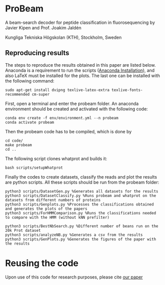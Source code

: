 # ProBeam 
A beam-search decoder for peptide classification in fluorosequencing by Javier Kipen and Prof. Joakim Jaldén

Kungliga Tekniska Högskolan (KTH), Stockholm, Sweden

## Reproducing results

The steps to reproduce the results obtained in this paper are listed below. Anaconda is a requirement to run the scripts ([Anaconda Installation](https://docs.anaconda.com/free/anaconda/install/linux/)), and also LaTeX must be installed for the plots. The last one can be installed with the following command:
```
sudo apt-get install dvipng texlive-latex-extra texlive-fonts-recommended cm-super
```

First, open a terminal and enter the probeam folder. An anaconda environment should be created and activated with the following code:

```
conda env create -f env/environment.yml --n probeam
conda activate probeam
```
Then the probeam code has to be compiled, which is done by

```
cd code/
make probeam
cd ..
```
The following script clones whatprot and builds it:
```
bash scripts/setupWhatprot
```

Finally the codes to create datasets, classify the reads and plot the results are python scripts. All these scripts should be run from the probeam folder:
```
python3 scripts/DatasetGen.py %Generates all datasets for the results
python3 scripts/DatasetClassify.py %Runs probeam and whatprot on the datasets from different numbers of proteins
python3 scripts/Genplots.py %Processes the classifications obtained and generates the plots of the papers
python3 scripts/ForHMMComparison.py %Runs the classifications needed to compare with the HMM (without kNN prefilter)

python3 scripts/BestNbSearch.py %Different number of beans run on the 20k Prot dataset
python3 scripts/analyzeNB.py %Generates a csv from the results
python3 scripts/GenPlots.py %Generates the figures of the paper with the results
```
# Reusing the code

Upon use of this code for research purposes, please cite [our paper](https://docs.anaconda.com/free/anaconda/install/linux/)
